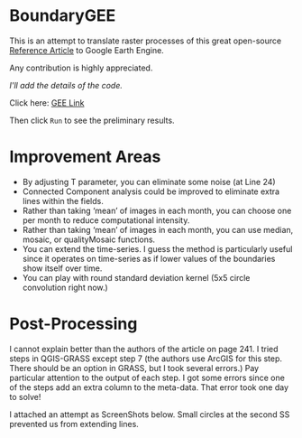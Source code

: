 # BoundaryGEE

This is an attempt to translate raster processes of this great open-source [Reference Article](https://ieeexplore.ieee.org/document/8584043)
to Google Earth Engine.

Any contribution is highly appreciated.

*I'll add the details of the code.*

Click here: [GEE Link](https://code.earthengine.google.com/ae75cc14bb65a7217e13840c59997306)

Then click ```Run``` to see the preliminary results.

# Improvement Areas
-	By adjusting T parameter, you can eliminate some noise (at Line 24)
-	Connected Component analysis could be improved to eliminate extra lines within the fields.
-	Rather than taking ‘mean’ of images in each month, you can choose one per month to reduce computational intensity.
-	Rather than taking ‘mean’ of images in each month, you can use median, mosaic, or qualityMosaic functions.
-	You can extend the time-series. I guess the method is particularly useful since it operates on time-series as if lower values of the boundaries show itself over time.
-	You can play with round standard deviation kernel (5x5 circle convolution right now.)

# Post-Processing
I cannot explain better than the authors of the article on page 241. I tried steps in QGIS-GRASS except step 7 (the authors use ArcGIS for this step. There should be an option in GRASS, but I took several errors.) Pay particular attention to the output of each step. I got some errors since one of the steps add an extra column to the meta-data. That error took one day to solve!

I attached an attempt as ScreenShots below. Small circles at the second SS prevented us from extending lines.


